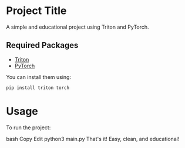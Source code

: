 # Project Title

A simple and educational project using Triton and PyTorch.

## Required Packages

- [Triton](https://openai.com/research/triton)  
- [PyTorch](https://pytorch.org/)

You can install them using:

```bash
pip install triton torch
```
# Usage
To run the project:

bash
Copy
Edit
python3 main.py
That's it! Easy, clean, and educational!
